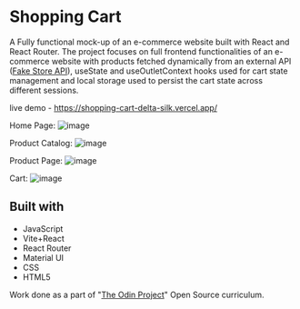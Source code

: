 # Shopping Cart
A Fully functional mock-up of an e-commerce website built with React and React Router. The project focuses on full frontend functionalities of an e-commerce website with products fetched dynamically from an external API ([Fake Store API](https://fakestoreapi.com/docs)), useState and useOutletContext hooks used for cart state management and local storage used to persist the cart state across different sessions.

live demo - https://shopping-cart-delta-silk.vercel.app/

Home Page:
![image](https://github.com/lostqubit/Shopping-Cart/assets/31575513/bd7a0bfd-a53a-4878-8671-9bac3cf7c0e9)

Product Catalog:
![image](https://github.com/lostqubit/Shopping-Cart/assets/31575513/1fe042fb-321e-461c-bf3f-f975782560e4)

Product Page:
![image](https://github.com/lostqubit/Shopping-Cart/assets/31575513/b9447887-0c92-4d5a-880f-bd9ac09d53ac)

Cart:
![image](https://github.com/lostqubit/Shopping-Cart/assets/31575513/462f540f-90ee-402b-b446-0adca6f2300e)

## Built with
- JavaScript
- Vite+React
- React Router
- Material UI
- CSS
- HTML5

Work done as a part of "[The Odin Project](https://www.theodinproject.com/paths/full-stack-javascript)" Open Source curriculum.



